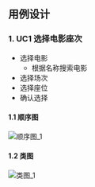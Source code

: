 ## 用例设计

### 1. UC1 选择电影座次

* 选择电影
	+ 根据名称搜索电影
* 选择场次
* 选择座位
* 确认选择

#### 1.1 顺序图

![顺序图_1](https://github.com/SYSU-BronzeTiki/Documents/blob/master/image/ECB/ECB-UC1.png)

#### 1.2 类图

![类图_1](https://github.com/SYSU-BronzeTiki/Documents/blob/master/image/ECB/ECB-UC1-2.png)
